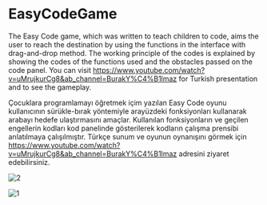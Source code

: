 # EasyCodeGame

The Easy Code game, which was written to teach children to code, aims the user to reach the destination by using the functions in the interface with drag-and-drop method. The working principle of the codes is explained by showing the codes of the functions used and the obstacles passed on the code panel. You can visit https://www.youtube.com/watch?v=uMrujkurCg8&ab_channel=BurakY%C4%B1lmaz for Turkish presentation and to see the gameplay.

Çocuklara programlamayı öğretmek içim yazılan Easy Code oyunu kullanıcının sürükle-bırak yöntemiyle arayüzdeki fonksiyonları kullanarak arabayı hedefe ulaştırmasını amaçlar. Kullanılan fonksiyonların ve geçilen engellerin kodları kod panelinde gösterilerek kodların çalışma prensibi anlatılmaya çalışılmıştır. Türkçe sunum ve oyunun oynanışını görmek için https://www.youtube.com/watch?v=uMrujkurCg8&ab_channel=BurakY%C4%B1lmaz adresini ziyaret edebilirsiniz.

![2](https://user-images.githubusercontent.com/45144910/93014511-53fc7e80-f5ba-11ea-8a25-9290dae71f89.png)



![1](https://user-images.githubusercontent.com/45144910/93014507-4d6e0700-f5ba-11ea-9249-b4cdc2a8a156.png)
